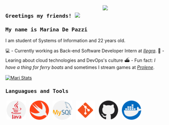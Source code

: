 <img align="right" width="200px" src="https://media.giphy.com/media/l378eVk7KxCOuJfPO/giphy.gif"/>

### <samp> Greetings my friends! <img src="https://media.giphy.com/media/3003MwjfivhWUU55XX/giphy.gif" width="100px"/></samp>

### <samp> My name is Marina De Pazzi </samp>
I am student of Systems of Information and 22 years old.

💻 - Currently working as Back-end Software Developer Intern at [*Ilegra*](https://github.com/ilegra/).
📜 - Learing about cloud technologies and DevOps's culture
⛴️  - Fun fact: _I have a thing for ferry boats_ and sometimes I stream games at [_Prolene_](https://twitch.tv/prolene).

[<img align="center" src="https://github-readme-stats.vercel.app/api?username=MarinaFX&show_icons=true&theme=buefy" alt="Mari Stats" width="40%" />](https://github.com/MarinaFX)

### <samp> Languagues and Tools </samp>

<p align="left">
<img width="60px" src="https://raw.githubusercontent.com/MarinaFX/MarinaFX/master/svgs/003-java.svg" alt="Java" style="vertical-align:top; margin:4px"/>
<img width="60px" src="https://raw.githubusercontent.com/MarinaFX/MarinaFX/master/svgs/024-swift.svg"alt="Swift" style="vertical-align:top; margin:4px"/>
<img width="60px" src="https://raw.githubusercontent.com/MarinaFX/MarinaFX/master/svgs/021-mysql.svg" alt="Mysql" style="vertical-align:top; margin:4px"/>
<img width="60px" src="https://raw.githubusercontent.com/MarinaFX/MarinaFX/master/svgs/icons8-git.svg" alt="Git" style="vertical-align:top; margin:4px"/>
<img width="60px" src="https://raw.githubusercontent.com/MarinaFX/MarinaFX/master/svgs/010-github.svg" alt="Github" style="vertical-align:top; margin:4px"/>
<img width="60px" src="https://raw.githubusercontent.com/MarinaFX/MarinaFX/master/svgs/004-docker.svg" alt="Docker" style="vertical-align:top; margin:4px"/>

</p>

